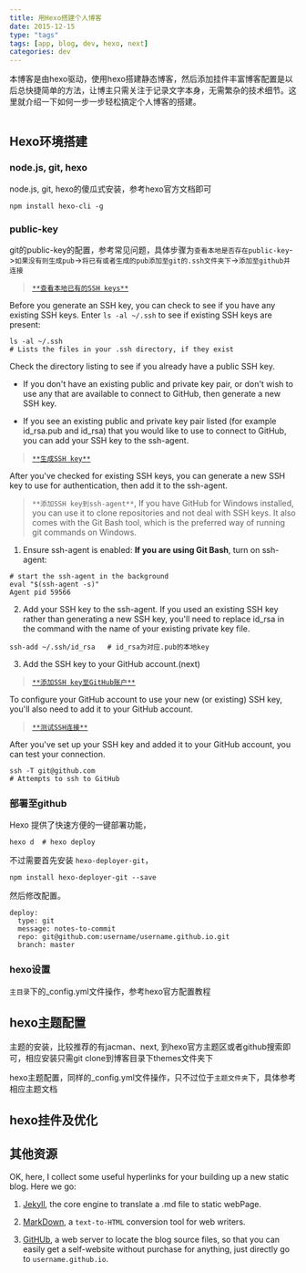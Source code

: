 ```yaml
---
title: 用Hexo搭建个人博客
date: 2015-12-15
type: "tags"
tags: [app, blog, dev, hexo, next]
categories: dev
---
```

  
本博客是由hexo驱动，使用hexo搭建静态博客，然后添加挂件丰富博客配置是以后总快捷简单的方法，让博主只需关注于记录文字本身，无需繁杂的技术细节。这里就介绍一下如何一步一步轻松搞定个人博客的搭建。

<!--more-->

<iframe frameborder="no" border="0" marginwidth="0" marginheight="0" width=0 height=0 src="//music.163.com/outchain/player?type=2&id=459148032&auto=1&height=32"></iframe>

## Hexo环境搭建

### node.js, git, hexo
node.js, git, hexo的傻瓜式安装，参考hexo官方文档即可
```
npm install hexo-cli -g
```

### public-key
git的public-key的配置，参考常见问题，具体步骤为`查看本地是否存在public-key`->`如果没有则生成pub`->`将已有或者生成的pub添加至git的.ssh文件夹下`->`添加至github并连接`

> [`**查看本地已有的SSH keys**`](https://help.github.com/articles/checking-for-existing-ssh-keys)

Before you generate an SSH key, you can check to see if you have any existing SSH keys. Enter `ls -al ~/.ssh` to see if existing SSH keys are present:
```
ls -al ~/.ssh
# Lists the files in your .ssh directory, if they exist
```
Check the directory listing to see if you already have a public SSH key.

- If you don't have an existing public and private key pair, or don't wish to use any that are available to connect to GitHub, then generate a new SSH key.

- If you see an existing public and private key pair listed (for example id_rsa.pub and id_rsa) that you would like to use to connect to GitHub, you can add your SSH key to the ssh-agent.

> [`**生成SSH key**`](https://help.github.com/articles/generating-a-new-ssh-key-and-adding-it-to-the-ssh-agent)

After you've checked for existing SSH keys, you can generate a new SSH key to use for authentication, then add it to the ssh-agent.

> `**添加SSH key到ssh-agent**`, If you have GitHub for Windows installed, you can use it to clone repositories and not deal with SSH keys. It also comes with the Git Bash tool, which is the preferred way of running git commands on Windows.

1. Ensure ssh-agent is enabled: **If you are using Git Bash**, turn on ssh-agent:
```
# start the ssh-agent in the background
eval "$(ssh-agent -s)"
Agent pid 59566
```
2. Add your SSH key to the ssh-agent. If you used an existing SSH key rather than generating a new SSH key, you'll need to replace id_rsa in the command with the name of your existing private key file.
```
ssh-add ~/.ssh/id_rsa	# id_rsa为对应.pub的本地key
```
3. Add the SSH key to your GitHub account.(next)

> [`**添加SSH key至GitHub账户**`](https://help.github.com/articles/adding-a-new-ssh-key-to-your-github-account)

To configure your GitHub account to use your new (or existing) SSH key, you'll also need to add it to your GitHub account.

> [`**测试SSH连接**`](https://help.github.com/articles/testing-your-ssh-connection)

After you've set up your SSH key and added it to your GitHub account, you can test your connection.
```
ssh -T git@github.com
# Attempts to ssh to GitHub
```


### 部署至github
Hexo 提供了快速方便的一键部署功能，
```
hexo d	# hexo deploy
```
不过需要首先安装 `hexo-deployer-git`，
```
npm install hexo-deployer-git --save
```
然后修改配置。
```
deploy:
  type: git
  message: notes-to-commit
  repo: git@github.com:username/username.github.io.git
  branch: master
```

### hexo设置
`主目录`下的_config.yml文件操作，参考hexo官方配置教程
 

## hexo主题配置

主题的安装，比较推荐的有jacman、next, 到hexo官方主题区或者github搜索即可，相应安装只需git clone到博客目录下themes文件夹下

hexo主题配置，同样的_config.yml文件操作，只不过位于`主题文件夹`下，具体参考相应主题文档



## hexo挂件及优化


## 其他资源

OK, here, I collect some useful hyperlinks for your building up a new static blog. Here we go: 

1. [Jekyll](https://jekyllrb.com/), the core engine to translate a .md file to static webPage.

2. [MarkDown](https://daringfireball.net/projects/markdown/), a `text-to-HTML` conversion tool for web writers. 

3. [GitHUb](https://github.com), a web server to locate the blog source files, so that you can easily get a self-website without purchase for anything, just directly go to `username.github.io`. 


